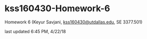 # kss160430-Homework-6
Homework 6 (Keyur Savjani, kss160430@utdallas.edu, SE 3377.501)

last updated 6:45 PM, 4/22/18